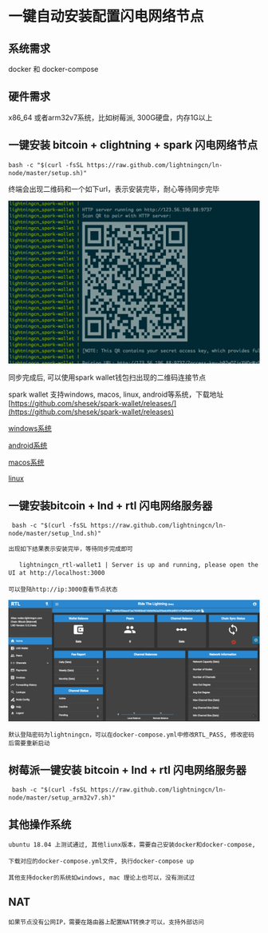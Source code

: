 # 一键自动安装配置闪电网络节点

## 系统需求

   docker 和 docker-compose

## 硬件需求

   x86_64 或者arm32v7系统，比如树莓派, 300G硬盘，内存1G以上

##  一键安装 bitcoin + clightning + spark 闪电网络节点

   ```
   bash -c "$(curl -fsSL https://raw.github.com/lightningcn/ln-node/master/setup.sh)"
   ```

   终端会出现二维码和一个如下url，表示安装完毕，耐心等待同步完毕

![spark](image/spark.png)

   同步完成后, 可以使用spark wallet钱包扫出现的二维码连接节点

   spark wallet 支持windows, macos, linux, android等系统，下载地址 [https://github.com/shesek/spark-wallet/releases/](https://github.com/shesek/spark-wallet/releases)
   
[windows系统](https://github.com/shesek/spark-wallet/releases/download/v0.2.4/spark-wallet-0.2.4-win-setup.exe)

[android系统](https://github.com/shesek/spark-wallet/releases/download/v0.2.4/spark-wallet-0.2.4-android-release.apk)

[macos系统](https://github.com/shesek/spark-wallet/releases/download/v0.2.4/spark-wallet-0.2.4-mac.zip)

[linux](https://github.com/shesek/spark-wallet/releases/tag/v0.2.4)


## 一键安装bitcoin + lnd + rtl 闪电网络服务器

   ```
    bash -c "$(curl -fsSL https://raw.github.com/lightningcn/ln-node/master/setup_lnd.sh)"
   ```

    出现如下结果表示安装完毕，等待同步完成即可 

       lightningcn_rtl-wallet1 | Server is up and running, please open the UI at http://localhost:3000

    可以登陆http://ip:3000查看节点状态

![rtl](image/rtl.png)

    默认登陆密码为lightningcn，可以在docker-compose.yml中修改RTL_PASS, 修改密码后需要重新启动

## 树莓派一键安装 bitcoin + lnd + rtl 闪电网络服务器 

   ```
    bash -c "$(curl -fsSL https://raw.github.com/lightningcn/ln-node/master/setup_arm32v7.sh)"
   ```

## 其他操作系统

    ubuntu 18.04 上测试通过, 其他liunx版本，需要自己安装docker和docker-compose,

    下载对应的docker-compose.yml文件, 执行docker-compose up

    其他支持docker的系统如windows, mac 理论上也可以，没有测试过

## NAT

    如果节点没有公网IP，需要在路由器上配置NAT转换才可以，支持外部访问
